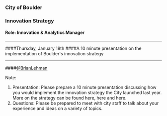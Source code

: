 ### City of Boulder
### Innovation Strategy
#### Role: Innovation & Analytics Manager
----
####Thursday, January 18th
####A 10 minute presentation on the implementation of Boulder's innovation strategy

----
####[@BrianLehman](https://twitter.com/brianlehman)

Note:

1) Presentation: Please prepare a 10 minute presentation discussing how you would implement the innovation strategy the City launched last year. More on the strategy can be found here, here and here.
2) Questions: Please be prepared to meet with city staff to talk about your experience and ideas on a variety of topics.
